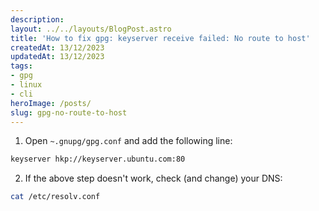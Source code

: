 ```yaml
---
description:
layout: ../../layouts/BlogPost.astro
title: 'How to fix gpg: keyserver receive failed: No route to host'
createdAt: 13/12/2023
updatedAt: 13/12/2023
tags:
- gpg
- linux
- cli
heroImage: /posts/
slug: gpg-no-route-to-host
---
```


1. Open `~.gnupg/gpg.conf` and add the following line:

```bash
keyserver hkp://keyserver.ubuntu.com:80
```

2. If the above step doesn't work, check (and change) your DNS:

```bash
cat /etc/resolv.conf
```
